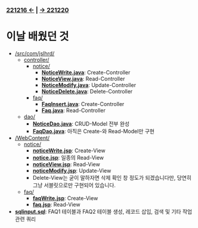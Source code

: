 ﻿### [221216 ←](../../221205-230127_JSP/22-12/221216/) | [→ 221220](../../221205-230127_JSP/22-12/221220/)

# 이날 배웠던 것

- [/src/com/jslhrd/](../../221205-230127_JSP/22-12/221219/jslhrdServlet/src/com/jslhrd/)
    - [controller/](../../221205-230127_JSP/22-12/221219/jslhrdServlet/src/com/jslhrd/controller/)
        - [notice/](../../221205-230127_JSP/22-12/221219/jslhrdServlet/src/com/jslhrd/controller/notice/)
            - [**NoticeWrite.java**](../../221205-230127_JSP/22-12/221219/jslhrdServlet/src/com/jslhrd/controller/notice/NoticeWrite.java): Create-Controller
            - [**NoticeView.java**](../../221205-230127_JSP/22-12/221219/jslhrdServlet/src/com/jslhrd/controller/notice/NoticeView.java): Read-Controller
            - [**NoticeModify.java**](../../221205-230127_JSP/22-12/221219/jslhrdServlet/src/com/jslhrd/controller/notice/NoticeModify.java): Update-Controller
            - [**NoticeDelete.java**](../../221205-230127_JSP/22-12/221219/jslhrdServlet/src/com/jslhrd/controller/notice/NoticeDelete.java): Delete-Controller
        - [faq/](../../221205-230127_JSP/22-12/221219/jslhrdServlet/src/com/jslhrd/controller/faq/)
            - [**FaqInsert.java**](../../221205-230127_JSP/22-12/221219/jslhrdServlet/src/com/jslhrd/controller/faq/FaqInsert.java): Create-Controller
            - [**Faq.java**](../../221205-230127_JSP/22-12/221219/jslhrdServlet/src/com/jslhrd/controller/faq/): Read-Controller
    - [dao/](../../221205-230127_JSP/22-12/221216/jslhrdServlet/src/com/jslhrd/dao/)
        - [**NoticeDao.java**](../../221205-230127_JSP/22-12/221219/jslhrdServlet/src/com/jslhrd/dao/NoticeDao.java): CRUD-Model 전부 완성
        - [**FaqDao.java**](../../221205-230127_JSP/22-12/221219/jslhrdServlet/src/com/jslhrd/dao/FaqDao.java): 아직은 Create-와 Read-Model만 구현
- [/WebContent/](../../221205-230127_JSP/22-12/221219/jslhrdServlet/WebContent/)
    - [notice/](../../221205-230127_JSP/22-12/221219/jslhrdServlet/WebContent/notice)
        - [**noticeWrite.jsp**](../../221205-230127_JSP/22-12/221219/jslhrdServlet/WebContent/notice/noticeWrite.jsp): Create-View
        - [**notice.jsp**](../../221205-230127_JSP/22-12/221219/jslhrdServlet/WebContent/notice/notice.jsp): 일종의 Read-View
        - [**noticeView.jsp**](../../221205-230127_JSP/22-12/221219/jslhrdServlet/WebContent/notice/noticeView.jsp): Read-View
        - [**noticeModify.jsp**](../../221205-230127_JSP/22-12/221219/jslhrdServlet/WebContent/notice/noticeModify.jsp): Update-View
        - Delete-View는 굳이 말하자면 삭제 확인 창 정도가 되겠습니다만, 당연히 그냥 서블릿으로만 구현되어 있습니다.
    - [faq/](../../221205-230127_JSP/22-12/221219/jslhrdServlet/WebContent/faq/)
        - [**faqWrite.jsp**](../../221205-230127_JSP/22-12/221219/jslhrdServlet/WebContent/faq/faqWrite.jsp): Create-View
        - [**faq.jsp**](../../221205-230127_JSP/22-12/221219/jslhrdServlet/WebContent/faq/faq.jsp): Read-View
- [**sqlinput.sql**](../../221205-230127_JSP/22-12/221219/sqlinput.sql): FAQ1 테이블과 FAQ2 테이블 생성, 레코드 삽입, 검색 및 기타 작업 관련 쿼리
